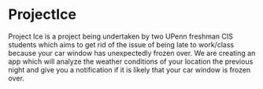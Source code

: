 # ProjectIce
Project Ice is a project being undertaken by two UPenn freshman CIS students which aims to get rid of the issue of being late to work/class because your car window has unexpectedly frozen over. We are creating an app which will analyze the weather conditions of your location the previous night and give you a notification if it is likely that your car window is frozen over.